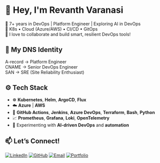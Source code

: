 # 👋 Hey, I'm Revanth Varanasi

🚀 7+ years in DevOps | Platform Engineer | Exploring AI in DevOps  
🧠 K8s • Cloud (Azure/AWS) • CI/CD • GitOps  
🤝 I love to collaborate and build smart, resilient DevOps tools!

## 🧭 My DNS Identity

A-record → Platform Engineer  
CNAME    → Senior DevOps Engineer  
SAN      → SRE (Site Reliability Enthusiast)

## ⚙️ Tech Stack

- ☸️ **Kubernetes**, **Helm**, **ArgoCD**, **Flux**
- ☁️ **Azure** | **AWS**
- 🔧 **GitHub Actions**, **Jenkins**, **Azure DevOps**, **Terraform**, **Bash**, **Python**
- 📈 **Prometheus**, **Grafana**, **Loki**, **OpenTelemetry**
- 🤖 Experimenting with **AI-driven DevOps** and **automation**

## 📫 Let’s Connect!

[![LinkedIn](https://img.shields.io/badge/LinkedIn-blue?logo=linkedin&style=for-the-badge)](https://www.linkedin.com/in/revanth-varanasi/)  [![GitHub](https://img.shields.io/badge/GitHub-100000?logo=github&style=for-the-badge&logoColor=white)](https://github.com/vsrrevanth)  [![Email](https://img.shields.io/badge/Email-D14836?logo=gmail&style=for-the-badge&logoColor=white)](mailto:revanthvaranasi2097@gmail.com)  [![Portfolio](https://img.shields.io/badge/Portfolio-000000?style=for-the-badge&logo=web)]([https://wip-bebacksoon.dev])

